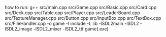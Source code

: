 how to run:
g++ src/main.cpp src/Game.cpp src/Basic.cpp src/Card.cpp src/Deck.cpp src/Table.cpp src/Player.cpp src/LeaderBoard.cpp src/TextureManager.cpp src/Button.cpp src/InputBox.cpp src/TextBox.cpp src/FileHandler.cpp -o game -I include -L lib -lSDL2main -lSDL2 -lSDL2_image -lSDL2_mixer -lSDL2_ttf
game(.exe)

